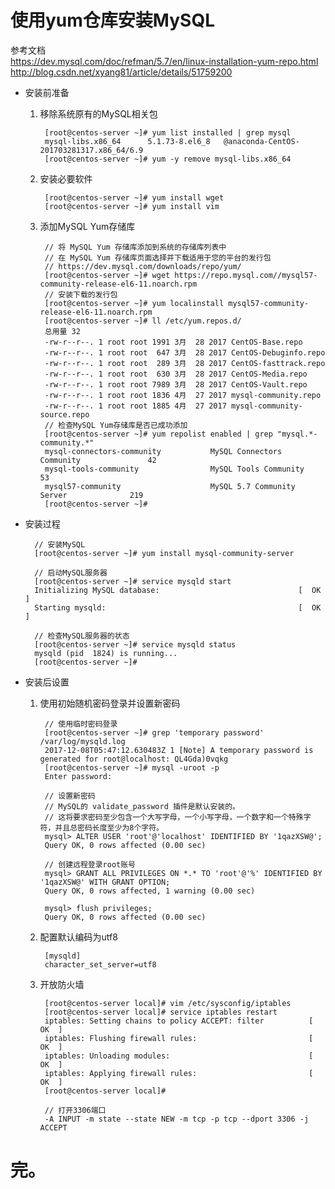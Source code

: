 # 使用yum仓库安装MySQL

参考文档  
https://dev.mysql.com/doc/refman/5.7/en/linux-installation-yum-repo.html
http://blog.csdn.net/xyang81/article/details/51759200

* 安装前准备

    1. 移除系统原有的MySQL相关包

            [root@centos-server ~]# yum list installed | grep mysql
            mysql-libs.x86_64      5.1.73-8.el6_8   @anaconda-CentOS-201703281317.x86_64/6.9
            [root@centos-server ~]# yum -y remove mysql-libs.x86_64

    2. 安装必要软件

            [root@centos-server ~]# yum install wget
            [root@centos-server ~]# yum install vim

    3. 添加MySQL Yum存储库

            // 将 MySQL Yum 存储库添加到系统的存储库列表中
            // 在 MySQL Yum 存储库页面选择并下载适用于您的平台的发行包
            // https://dev.mysql.com/downloads/repo/yum/
            [root@centos-server ~]# wget https://repo.mysql.com//mysql57-community-release-el6-11.noarch.rpm
            // 安装下载的发行包
            [root@centos-server ~]# yum localinstall mysql57-community-release-el6-11.noarch.rpm
            [root@centos-server ~]# ll /etc/yum.repos.d/
            总用量 32
            -rw-r--r--. 1 root root 1991 3月  28 2017 CentOS-Base.repo
            -rw-r--r--. 1 root root  647 3月  28 2017 CentOS-Debuginfo.repo
            -rw-r--r--. 1 root root  289 3月  28 2017 CentOS-fasttrack.repo
            -rw-r--r--. 1 root root  630 3月  28 2017 CentOS-Media.repo
            -rw-r--r--. 1 root root 7989 3月  28 2017 CentOS-Vault.repo
            -rw-r--r--. 1 root root 1836 4月  27 2017 mysql-community.repo
            -rw-r--r--. 1 root root 1885 4月  27 2017 mysql-community-source.repo
            // 检查MySQL Yum存储库是否已成功添加
            [root@centos-server ~]# yum repolist enabled | grep "mysql.*-community.*"
            mysql-connectors-community           MySQL Connectors Community               42
            mysql-tools-community                MySQL Tools Community                    53
            mysql57-community                    MySQL 5.7 Community Server              219
            [root@centos-server ~]#

* 安装过程

        // 安装MySQL
        [root@centos-server ~]# yum install mysql-community-server

        // 启动MySQL服务器
        [root@centos-server ~]# service mysqld start
        Initializing MySQL database:                               [  OK  ]
        Starting mysqld:                                           [  OK  ]

        // 检查MySQL服务器的状态
        [root@centos-server ~]# service mysqld status
        mysqld (pid  1824) is running...
        [root@centos-server ~]#


* 安装后设置

    1. 使用初始随机密码登录并设置新密码

            // 使用临时密码登录
            [root@centos-server ~]# grep 'temporary password' /var/log/mysqld.log
            2017-12-08T05:47:12.630483Z 1 [Note] A temporary password is generated for root@localhost: QL4Gda)0vqkg
            [root@centos-server ~]# mysql -uroot -p
            Enter password:

            // 设置新密码
            // MySQL的 validate_password 插件是默认安装的。
            // 这将要求密码至少包含一个大写字母，一个小写字母，一个数字和一个特殊字符，并且总密码长度至少为8个字符。
            mysql> ALTER USER 'root'@'localhost' IDENTIFIED BY '1qazXSW@';
            Query OK, 0 rows affected (0.00 sec)

            // 创建远程登录root账号
            mysql> GRANT ALL PRIVILEGES ON *.* TO 'root'@'%' IDENTIFIED BY '1qazXSW@' WITH GRANT OPTION;
            Query OK, 0 rows affected, 1 warning (0.00 sec)

            mysql> flush privileges;
            Query OK, 0 rows affected (0.00 sec)

    2. 配置默认编码为utf8

            [mysqld]
            character_set_server=utf8

    3. 开放防火墙

            [root@centos-server local]# vim /etc/sysconfig/iptables
            [root@centos-server local]# service iptables restart
            iptables: Setting chains to policy ACCEPT: filter          [  OK  ]
            iptables: Flushing firewall rules:                         [  OK  ]
            iptables: Unloading modules:                               [  OK  ]
            iptables: Applying firewall rules:                         [  OK  ]
            [root@centos-server local]#

            // 打开3306端口
            -A INPUT -m state --state NEW -m tcp -p tcp --dport 3306 -j ACCEPT

# 完。
